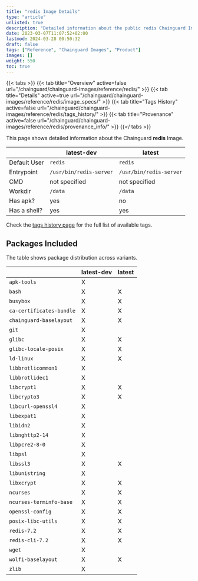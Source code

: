 ```yaml
---
title: "redis Image Details"
type: "article"
unlisted: true
description: "Detailed information about the public redis Chainguard Image."
date: 2023-03-07T11:07:52+02:00
lastmod: 2024-03-28 00:50:32
draft: false
tags: ["Reference", "Chainguard Images", "Product"]
images: []
weight: 550
toc: true
---
```


{{< tabs >}}
{{< tab title="Overview" active=false url="/chainguard/chainguard-images/reference/redis/" >}}
{{< tab title="Details" active=true url="/chainguard/chainguard-images/reference/redis/image_specs/" >}}
{{< tab title="Tags History" active=false url="/chainguard/chainguard-images/reference/redis/tags_history/" >}}
{{< tab title="Provenance" active=false url="/chainguard/chainguard-images/reference/redis/provenance_info/" >}}
{{</ tabs >}}

This page shows detailed information about the Chainguard **redis** Image.

|              | latest-dev              | latest                  |
|--------------|-------------------------|-------------------------|
| Default User | `redis`                 | `redis`                 |
| Entrypoint   | `/usr/bin/redis-server` | `/usr/bin/redis-server` |
| CMD          | not specified           | not specified           |
| Workdir      | `/data`                 | `/data`                 |
| Has apk?     | yes                     | no                      |
| Has a shell? | yes                     | yes                     |

Check the [tags history page](/chainguard/chainguard-images/reference/redis/tags_history/) for the full list of available tags.

## Packages Included
The table shows package distribution across variants.

|                          | latest-dev | latest |
|--------------------------|------------|--------|
| `apk-tools`              | X          |        |
| `bash`                   | X          | X      |
| `busybox`                | X          | X      |
| `ca-certificates-bundle` | X          | X      |
| `chainguard-baselayout`  | X          | X      |
| `git`                    | X          |        |
| `glibc`                  | X          | X      |
| `glibc-locale-posix`     | X          | X      |
| `ld-linux`               | X          | X      |
| `libbrotlicommon1`       | X          |        |
| `libbrotlidec1`          | X          |        |
| `libcrypt1`              | X          | X      |
| `libcrypto3`             | X          | X      |
| `libcurl-openssl4`       | X          |        |
| `libexpat1`              | X          |        |
| `libidn2`                | X          |        |
| `libnghttp2-14`          | X          |        |
| `libpcre2-8-0`           | X          |        |
| `libpsl`                 | X          |        |
| `libssl3`                | X          | X      |
| `libunistring`           | X          |        |
| `libxcrypt`              | X          | X      |
| `ncurses`                | X          | X      |
| `ncurses-terminfo-base`  | X          | X      |
| `openssl-config`         | X          | X      |
| `posix-libc-utils`       | X          | X      |
| `redis-7.2`              | X          | X      |
| `redis-cli-7.2`          | X          | X      |
| `wget`                   | X          |        |
| `wolfi-baselayout`       | X          | X      |
| `zlib`                   | X          |        |

